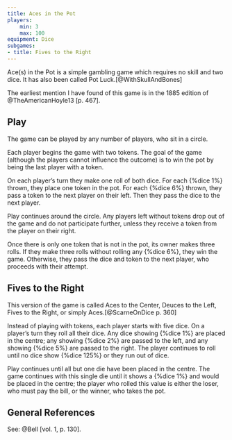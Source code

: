 ```yaml
---
title: Aces in the Pot
players:
    min: 3
    max: 100
equipment: Dice
subgames:
- title: Fives to the Right
---
```


<p class="lead">
<span class="aka">Ace(s) in the Pot</span> is a simple gambling game which requires no skill and two dice. It has also been called <span class="aka">Pot Luck</span>.[@WithSkullAndBones]
</p>

The earliest mention I have found of this game is in the 1885 edition of
@TheAmericanHoyle13 [p. 467].

<!-- @TheCompleteBookOfGames [p. 351]. Later descriptions of this game such as Bell's all seem to stem from this one source.  -->

## Play

The game can be played by any number of players, who sit in a circle.

Each player begins the game with two tokens. The goal of the game (although the players cannot influence the outcome) is to win the pot by being the last player with a token.

On each player’s turn they make one roll of both dice. For each {%dice 1%} thrown, they place one token in the pot. For each {%dice 6%} thrown, they pass a token to the next player on their left. Then they pass the dice to the next player.

Play continues around the circle. Any players left without tokens drop out of the game and do not participate further, unless they receive a token from the player on their right.

Once there is only one token that is not in the pot, its owner makes three rolls. If they make three rolls without rolling any {%dice 6%}, they win the game. Otherwise, they pass the dice and token to the next player, who proceeds with their attempt.

## Fives to the Right

This version of the game is called <span class="aka">Aces to the Center</span>, <span class="aka">Deuces to the Left</span>, <span class="aka">Fives to the Right</span>, or simply <span class="aka">Aces</span>.[@ScarneOnDice p. 360]

Instead of playing with tokens, each player starts with five dice. On a player’s turn they roll all their dice. Any dice showing {%dice 1%} are placed in the centre; any showing {%dice 2%} are passed to the left, and any showing {%dice 5%} are passed to the right. The player continues to roll until no dice show {%dice 125%} or they run out of dice.

Play continues until all but one die have been placed in the centre. The game continues with this single die until it shows a {%dice 1%} and would be placed in the centre; the player who rolled this value is either the loser, who must pay the bill, or the winner, who takes the pot.

## General References

See: @Bell [vol. 1, p. 130].
